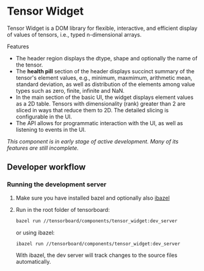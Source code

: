 # Tensor Widget

Tensor Widget is a DOM library for flexible, interactive, and efficient
display of values of tensors, i.e., typed n-dimensional arrays.

Features

- The header region displays the dtype, shape and optionally the name of
  the tensor.
- The **health pill** section of the header displays succinct summary of the
  tensor's element values, e.g., minimum, maxmimum, arithmetic mean,
  standard deviation, as well as distribution of the elements among value
  types such as zero, finite, infinite and NaN.
- In the main section of the basic UI, the widget displays element values as
  a 2D table. Tensors with dimensionality (rank) greater than 2 are sliced in
  ways that reduce them to 2D. The detailed slicing is configurable in the UI.
- The API allows for programmatic interaction with the UI, as well as listening
  to events in the UI.

*This component is in early stage of active development.*
*Many of its features are still incomplete.*

## Developer workflow

### Running the development server

1. Make sure you have installed bazel and optionally also
   [ibazel](https://www.npmjs.com/package/@bazel/ibazel)
2. Run in the root folder of tensorboard:

   ```sh
   bazel run //tensorboard/components/tensor_widget:dev_server
   ```

   or using ibazel:

   ```sh
   ibazel run //tensorboard/components/tensor_widget:dev_server
   ```

   With ibazel, the dev server will track changes to the source files
   automatically.
